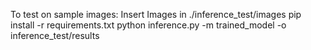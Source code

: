 To test on sample images:
Insert Images in ./inference_test/images
pip install -r requirements.txt
python inference.py -m trained_model -o inference_test/results
